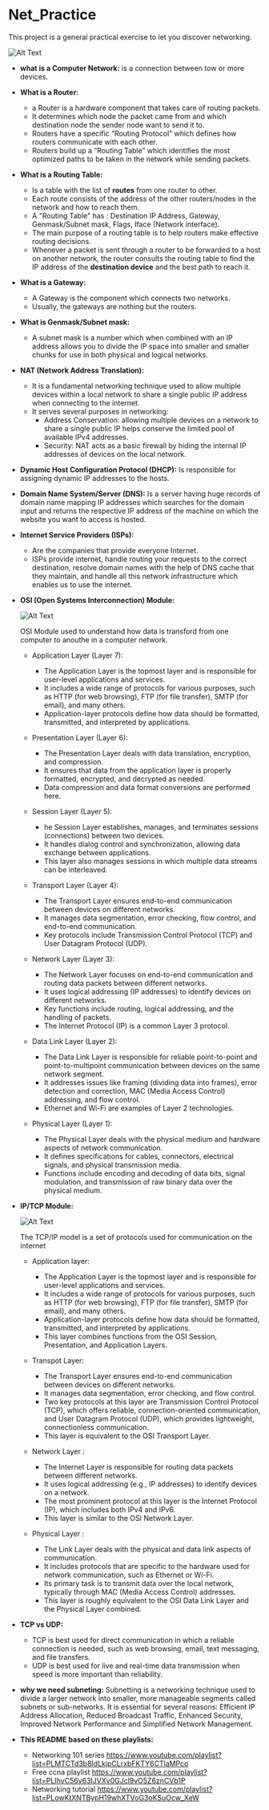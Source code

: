# Net_Practice

This project is a general practical exercise to let you discover networking.


![Alt Text](networking1.jpg)


* **what is a Computer Network:**
    is a connection between tow or more devices.

* **What is a Router:**
    + a Router is a hardware component that takes care of routing packets.
    + It determines which node the packet came from and which destination node the sender node want to send it to.
    + Routers have a specific “Routing Protocol” which defines how routers communicate with each other.
    + Routers build up a “Routing Table” which identifies the most optimized paths to be taken in the network while sending packets.
    

* **What is a Routing Table:**
    + Is a table with the list of **routes** from one router to other.
    + Each route consists of the address of the other routers/nodes in the network and how to reach them.
    + A "Routing Table" has : Destination IP Address, Gateway, Genmask/Subnet mask, Flags, Iface (Network interface).
    + The main purpose of a routing table is to help routers make effective routing decisions.
    + Whenever a packet is sent through a router to be forwarded to a host on another network, the router consults the routing table
        to find the IP address of the **destination device** and the best path to reach it. 



* **What is a Gateway:**
    + A Gateway is the component which connects two networks.
    + Usually, the gateways are nothing but the routers.


* **What is Genmask/Subnet mask:**
    + A subnet mask is a number which when combined with an IP address allows you to divide
        the IP space into smaller and smaller chunks for use in both physical and logical networks.


* **NAT (Network Address Translation):**
    + It is a fundamental networking technique used to allow multiple devices within a local network
    to share a single public IP address when connecting to the internet. 
    + It serves several purposes in networking: 
        + Address Conservation: allowing multiple devices on a network to share a single public IP helps conserve the limited pool of available IPv4 addresses.
        + Security: NAT acts as a basic firewall by hiding the internal IP addresses of devices on the local network. 


* **Dynamic Host Configuration Protocol (DHCP):**
    Is responsible for assigning dynamic IP addresses to the hosts.


* **Domain Name System/Server (DNS):**
    Is a server having huge records of domain name mapping IP addresses which searches for the domain
        input and returns the respective IP address of the machine on which the website you want to access is hosted.


* **Internet Service Providers (ISPs):**
    + Are the companies that provide everyone Internet.
    + ISPs provide internet, handle routing your requests to the correct destination, resolve domain names with the help of DNS cache that they maintain,
        and handle all this network infrastructure which enables us to use the internet.


* **OSI (Open Systems Interconnection) Module:**

    ![Alt Text](osi_model.jpg)

    OSI Module used to understand how data is transford from one computer to anouthe in a computer network.
    + Application Layer (Layer 7):
        - The Application Layer is the topmost layer and is responsible for user-level applications and services.
        - It includes a wide range of protocols for various purposes, such as HTTP (for web browsing), FTP (for file transfer), SMTP (for email), and many others.
        - Application-layer protocols define how data should be formatted, transmitted, and interpreted by applications.

    + Presentation Layer (Layer 6):
        - The Presentation Layer deals with data translation, encryption, and compression.
        - It ensures that data from the application layer is properly formatted, encrypted, and decrypted as needed.
        - Data compression and data format conversions are performed here.

    + Session Layer (Layer 5):
        - he Session Layer establishes, manages, and terminates sessions (connections) between two devices.
        - It handles dialog control and synchronization, allowing data exchange between applications.
        - This layer also manages sessions in which multiple data streams can be interleaved.

    + Transport Layer (Layer 4):
        - The Transport Layer ensures end-to-end communication between devices on different networks.
        - It manages data segmentation, error checking, flow control, and end-to-end communication.
        - Key protocols include Transmission Control Protocol (TCP) and User Datagram Protocol (UDP).

    + Network Layer (Layer 3):
        - The Network Layer focuses on end-to-end communication and routing data packets between different networks.
        - It uses logical addressing (IP addresses) to identify devices on different networks.
        - Key functions include routing, logical addressing, and the handling of packets.
        - The Internet Protocol (IP) is a common Layer 3 protocol.

    + Data Link Layer (Layer 2):
        - The Data Link Layer is responsible for reliable point-to-point and point-to-multipoint communication between devices on the same network segment.
        - It addresses issues like framing (dividing data into frames), error detection and correction, MAC (Media Access Control) addressing, and flow control.
        - Ethernet and Wi-Fi are examples of Layer 2 technologies.

    + Physical Layer (Layer 1):
        - The Physical Layer deals with the physical medium and hardware aspects of network communication.
        - It defines specifications for cables, connectors, electrical signals, and physical transmission media.
        - Functions include encoding and decoding of data bits, signal modulation, and transmission of raw binary data over the physical medium.

* **IP/TCP Module:**

    ![Alt Text](tcp_ip.png)   

    The TCP/IP model is a set of protocols used for communication on the internet
    + Application layer:
        - The Application Layer is the topmost layer and is responsible for user-level applications and services.
        - It includes a wide range of protocols for various purposes, such as HTTP (for web browsing), FTP (for file transfer), SMTP (for email), and many others.
        - Application-layer protocols define how data should be formatted, transmitted, and interpreted by applications.
        - This layer combines functions from the OSI Session, Presentation, and Application Layers.

    + Transpot Layer:
        - The Transport Layer ensures end-to-end communication between devices on different networks.
        - It manages data segmentation, error checking, and flow control.
        - Two key protocols at this layer are Transmission Control Protocol (TCP), which offers reliable, connection-oriented communication, and User Datagram Protocol (UDP), which provides
            lightweight, connectionless communication.
        - This layer is equivalent to the OSI Transport Layer.

    + Network Layer :
        - The Internet Layer is responsible for routing data packets between different networks.
        - It uses logical addressing (e.g., IP addresses) to identify devices on a network.
        - The most prominent protocol at this layer is the Internet Protocol (IP), which includes both IPv4 and IPv6.
        - This layer is similar to the OSI Network Layer.

    + Physical Layer : 
        - The Link Layer deals with the physical and data link aspects of communication.
        - It includes protocols that are specific to the hardware used for network communication, such as Ethernet or Wi-Fi.
        - Its primary task is to transmit data over the local network, typically through MAC (Media Access Control) addresses.
        - This layer is roughly equivalent to the OSI Data Link Layer and the Physical Layer combined.

* **TCP vs UDP:**
    + TCP is best used for direct communication in which a reliable connection is needed, such as web browsing, email, text messaging, and file transfers.
    + UDP is best used for live and real-time data transmission when speed is more important than reliability.

* **why we need subneting:**
    Subnetting is a networking technique used to divide a larger network into smaller, more manageable segments 
        called subnets or sub-networks. It is essential for several reasons:
    Efficient IP Address Allocation, Reduced Broadcast Traffic, Enhanced Security, Improved Network Performance and 
    Simplified Network Management.

* **This README based on these playlists:**
    + Networking 101 series https://www.youtube.com/playlist?list=PLMTCTd3b8IdLkjpCLrxbFKTY6CTlaMPco
    + Free ccna playlist https://www.youtube.com/playlist?list=PLIhvC56v63IJVXv0GJcl9vO5Z6znCVb1P
    + Networking tutorial https://www.youtube.com/playlist?list=PLowKtXNTBypH19whXTVoG3oKSuOcw_XeW
